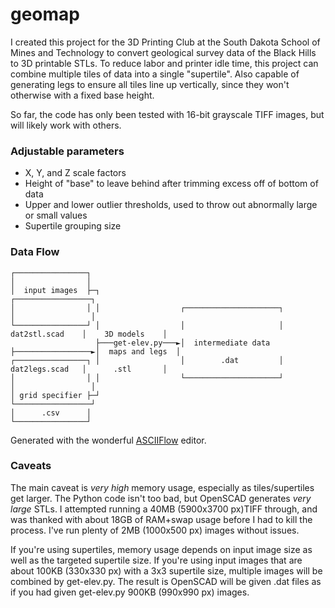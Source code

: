 # geomap
I created this project for the 3D Printing Club at the South Dakota School of Mines and Technology to convert geological survey data of the Black Hills to 3D printable STLs. To reduce labor and printer idle time, this project can combine multiple tiles of data into a single "supertile". Also capable of generating legs to ensure all tiles line up vertically, since they won't otherwise with a fixed base height.

So far, the code has only been tested with 16-bit grayscale TIFF images, but will likely work with others.

### Adjustable parameters
- X, Y, and Z scale factors
- Height of "base" to leave behind after trimming excess off of bottom of data
- Upper and lower outlier thresholds, used to throw out abnormally large or small values
- Supertile grouping size

### Data Flow

	┌────────────────┐
	│                │
	│  input images  ├─┐                                                           ┌─────────────────┐
	│                │ │                  ┌─────────────────────┐                  │                 │
	└────────────────┘ │                  │                     │  dat2stl.scad    │    3D models    │
	                   ├───get-elev.py───►│  intermediate data  ├─────────────────►│  maps and legs  │
	┌────────────────┐ │                  │        .dat         │  dat2legs.scad   │      .stl       │
	│                │ │                  └─────────────────────┘                  │                 │
	│ grid specifier ├─┘                                                           └─────────────────┘
	│      .csv      │
	└────────────────┘

Generated with the wonderful [ASCIIFlow](https://asciiflow.com/) editor.

### Caveats
The main caveat is *very high* memory usage, especially as tiles/supertiles get larger. The Python code isn't too bad, but OpenSCAD generates *very large* STLs. I attempted running a 40MB (5900x3700 px)TIFF through, and was thanked with about 18GB of RAM+swap usage before I had to kill the process. I've run plenty of 2MB (1000x500 px) images without issues.

If you're using supertiles, memory usage depends on input image size as well as the targeted supertile size. If you're using input images that are about 100KB (330x330 px) with a 3x3 supertile size, multiple images will be combined by get-elev.py. The result is OpenSCAD will be given .dat files as if you had given get-elev.py 900KB (990x990 px) images.
